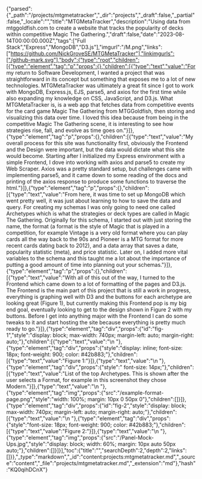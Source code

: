 {"parsed":{"_path":"/projects/mtgmetatracker","_dir":"projects","_draft":false,"_partial":false,"_locale":"","title":"MTGMetaTracker","description":"Using data from mtggoldfish.com to create a website that tracks the popularity of decks within competitive Magic The Gathering.","draft":false,"date":"2023-08-14T00:00:00.000Z","tags":["Full Stack","Express","MongoDB","D3.js"],"imgurl":"/M.png","links":["https://github.com/NickGroveSE/MTGMetaTracker"],"linkimgurls":["/github-mark.svg"],"body":{"type":"root","children":[{"type":"element","tag":"p","props":{},"children":[{"type":"text","value":"For my return to Software Development, I wanted a project that was straightforward in its concept but something that exposes me to a lot of new technologies. MTGMetaTracker was ultimately a great fit since I got to work with MongoDB, Express.js, EJS, parse5, and axios for the first time while also expanding my knowledge on CSS, JavaScript, and D3.js. What MTGMetaTracker is, is a web app that fetches data from competitive events for the card game Magic The Gathering from MTGGoldfish, then storing and visualizing this data over time. I loved this idea because from being in the competitive Magic The Gathering scene, it is interesting to see how strategies rise, fall, and evolve as time goes on."}]},{"type":"element","tag":"p","props":{},"children":[{"type":"text","value":"My overall process for this site was functionality first, obviously the Frontend and the Design were important, but the data would dictate what this site would become. Starting after I initialized my Express environment with a simple Frontend, I dove into working with axios and parse5 to create my Web Scraper. Axios was a pretty standard setup, but challenges came with implementing parse5, and it came down to some reading of the docs and printing of the axios response to produce some functions to traverse the html."}]},{"type":"element","tag":"p","props":{},"children":[{"type":"text","value":"From here, it was time to set up MongoDB which went pretty well, it was just about learning to how to save the data and query. For creating my schemas I was only going to need one called Archetypes which is what the strategies or deck types are called in Magic The Gathering. Originally for this schema, I started out with just storing the name, the format (a format is the style of Magic that is played in a competition, for example Vintage is a very old format where you can play cards all the way back to the 90s and Pioneer is a MTG format for more recent cards dating back to 2012), and a data array that saves a date, popularity statistic (meta), and price statistic. Later on, I added more vital variables to the schema and this taught me a lot about the importance of putting a good amount of time into planning out your schemas."}]},{"type":"element","tag":"p","props":{},"children":[{"type":"text","value":"With all of this out of the way, I turned to the Frontend which came down to a lot of formatting of the pages and D3.js. The Frontend is the main part of this project that is still a work in progress, everything is graphing well with D3 and the buttons for each archetype are looking great (Figure 1), but currently making this Frontend pop is my big end goal, eventually looking to get to the design shown in Figure 2 with my buttons. Before I get into anything major with the Frontend I can do some tweaks to it and start hosting the site because everything is pretty much ready to go."}]},{"type":"element","tag":"div","props":{"id":"fig-1","style":"display: block; max-width: 740px; margin-left: auto; margin-right: auto;"},"children":[{"type":"text","value":"\n    "},{"type":"element","tag":"div","props":{"style":"display: inline; font-size: 18px; font-weight: 900; color: #42b883;"},"children":[{"type":"text","value":"Figure 1:"}]},{"type":"text","value":"\n    "},{"type":"element","tag":"div","props":{"style":" font-size: 14px;"},"children":[{"type":"text","value":"List of the top Archetypes. This is shown after the user selects a Format, for example in this screenshot they chose Modern."}]},{"type":"text","value":"\n    "},{"type":"element","tag":"img","props":{"src":"/example-format-page.png","style":"width: 100%; margin: 10px 0 50px 0"},"children":[]}]},{"type":"element","tag":"div","props":{"id":"fig-2","style":"display: block; max-width: 740px; margin-left: auto; margin-right: auto;"},"children":[{"type":"text","value":"\n    "},{"type":"element","tag":"div","props":{"style":"font-size: 18px; font-weight: 900; color: #42b883;"},"children":[{"type":"text","value":"Figure 2:"}]},{"type":"text","value":"\n    "},{"type":"element","tag":"img","props":{"src":"/Panel-Mock-Ups.jpg","style":"display: block; width: 60%; margin: 10px auto 50px auto;"},"children":[]}]}],"toc":{"title":"","searchDepth":2,"depth":2,"links":[]}},"_type":"markdown","_id":"content:projects:mtgmetatracker.md","_source":"content","_file":"projects/mtgmetatracker.md","_extension":"md"},"hash":"KQ0qihDCnX"}